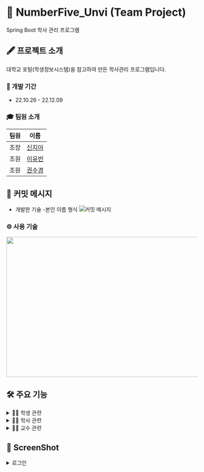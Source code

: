 # 🏫 NumberFive_Unvi (Team Project)
Spring Boot 학사 관리 프로그램

## 🖋 프로젝트 소개
대학교 포털(학생정보시스템)을 참고하여 만든 학사관리 프로그램입니다. 

### 📅 개발 기간 
* 22.10.26 - 22.12.09

### 🎓 팀원 소개
|팀원|이름|
|:---|:---:|  
|조장|<a href="https://github.com/lmmil22">신지아</a>| 
|조원|<a href="https://github.com/AmVinch">이유빈</a>|
|조원|<a href="https://github.com/kskdeveloper">권수경</a>|


## 📌 커밋 메시지
* 개발한 기술 -본인 이름 형식
![커밋 메시지](https://user-images.githubusercontent.com/116548583/207213747-99c249db-4264-4c5c-a312-9f190cff80a3.png)



### ⚙ 사용 기술
<img src="https://user-images.githubusercontent.com/116548583/207210191-7faa86f3-d5aa-472c-9299-65f41a87edc1.png"  width="800" height="370">


## 🛠 주요 기능

<details>
<summary> 👨‍🎓 학생 관련</summary>
<div markdown="1">       

* 로그인 (Security)
   + 비밀번호 찾기 ( 이메일을 사용한 임시 비밀번호 찾기)
* 게시판 글 작성
* 수강 신청
    + 강의 자료 다운
* 휴학, 복학, 전과, 복수 전공 신청
* 실시간 채팅
* 내 정보 수정 
    + 임시비밀번호로 로그인 후 비밀번호 변경
    + 이메일 , 주소 등 수정
* 시간표 조회
* 점수 조회
* 학적신청현황 조회 
</div>
</details>

<details>
<summary> 🙍‍♀️ 학사 관련</summary>
<div markdown="1">       

* 회원 등록
* 게시판
    + 게시판 카테고리 등록
    + 게시판 공지글 작성
* 휴학, 복학, 전과, 복수 전공 승인
    + 일괄 승인 , 개별 승인 
    + 카카오톡으로 결과 메시지 전송
* 학사 경고, 제적 
    + 학사 경고/제적 안내 메일 전달
* 차트
   + 학적관리 신청/승인 
   + 학사경고/제적 현황
* 학사 일정 등록


</div>
</details>

<details>
<summary> 👩‍🏫 교수 관련</summary>
<div markdown="1">       

* 강의 등록
* 강의 목록
    + 강의 수정 ,삭제
    + 강의 자료 조회
* 점수 등록
* 시간표 조회

</div>
</details>



## 📸 ScreenShot


<details>
<summary>로그인</summary>
<div markdown="1">       

스크린 샷

</div>
</details>

